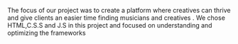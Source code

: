 The focus of our project was to create a platform where creatives can thrive and give clients an easier time finding musicians and creatives .
We chose  HTML,C.S.S and J.S in this project and focused on understanding and optimizing the frameworks
